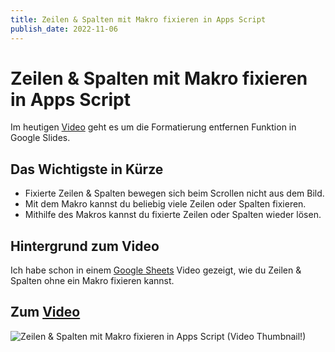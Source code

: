```yaml
---
title: Zeilen & Spalten mit Makro fixieren in Apps Script
publish_date: 2022-11-06
---
```


# Zeilen & Spalten mit Makro fixieren in Apps Script

Im heutigen [Video](https://youtu.be/IvgTjUSWtsQ) geht es um die Formatierung entfernen Funktion in Google Slides. 

## Das Wichtigste in Kürze

- Fixierte Zeilen & Spalten bewegen sich beim Scrollen nicht aus dem Bild.
- Mit dem Makro kannst du beliebig viele Zeilen oder Spalten fixieren.
- Mithilfe des Makros kannst du fixierte Zeilen oder Spalten wieder lösen.

## Hintergrund zum Video

Ich habe schon in einem [Google Sheets](https://youtu.be/734DV8XWCuI) Video gezeigt, wie du Zeilen & Spalten ohne ein Makro fixieren kannst. 

## Zum [Video](https://youtu.be/IvgTjUSWtsQ)

![Zeilen & Spalten mit Makro fixieren in Apps Script (Video Thumbnail!)](../thumbnails/Fertig390.jpg "Zeilen & Spalten mit Makro fixieren in Apps Script (Video Thumbnail!)")